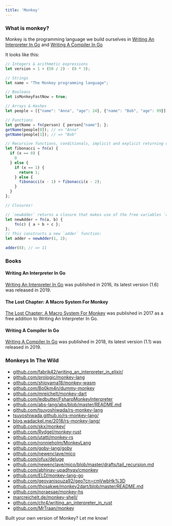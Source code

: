 ```yaml
---
title: 'Monkey'
---
```


### What is monkey?

Monkey is the programming language we build ourselves in <a href="https://interpreterbook.com">Writing An Interpreter In Go</a> and <a href="https://compilerbook.com">Writing A Compiler In Go</a>

It looks like this:

```javascript
// Integers & arithmetic expressions
let version = 1 + (50 / 2) - (8 * 3);

// Strings
let name = "The Monkey programming language";

// Booleans
let isMonkeyFastNow = true;

// Arrays & Hashes
let people = [{"name": "Anna", "age": 24}, {"name": "Bob", "age": 99}];

// Functions
let getName = fn(person) { person["name"]; };
getName(people[0]); // => "Anna"
getName(people[1]); // => "Bob"

// Recursive functions, conditionals, implicit and explicit returning of values
let fibonacci = fn(x) {
  if (x == 0) {
    0
  } else {
    if (x == 1) {
      return 1;
    } else {
      fibonacci(x - 1) + fibonacci(x - 2);
    }
  }
};

// Closures!

// `newAdder` returns a closure that makes use of the free variables `a` and `b`:
let newAdder = fn(a, b) {
    fn(c) { a + b + c };
};
// This constructs a new `adder` function:
let adder = newAdder(1, 2);

adder(8); // => 11
```


### Books

#### Writing An Interpreter In Go

<a href="https://interpreterbook.com">Writing An Interpreter In Go</a> was
published in 2016, its latest version (1.6) was released in 2019.

#### The Lost Chapter: A Macro System For Monkey

<a href="https://interpreterbook.com/lost">The Lost Chapter: A Macro System For
Monkey</a> was
published in 2017 as a free addition to Writing An Interpreter In Go.

#### Writing A Compiler In Go

<a href="https://compilerbook.com">Writing A Compiler In Go</a> was
published in 2018, its latest version (1.1) was released in 2019.


### Monkeys In The Wild

* [github.com/fabrik42/writing_an_interpreter_in_elixir/](https://github.com/fabrik42/writing_an_interpreter_in_elixir/)
* [github.com/prologic/monkey-lang](https://github.com/prologic/monkey-lang)
* [github.com/shioyama18/monkey-wasm](https://github.com/shioyama18/monkey-wasm)
* [github.com/Bo0km4n/dummy-monkey](https://github.com/Bo0km4n/dummy-monkey)
* [github.com/mreichelt/monkey-dart](https://github.com/mreichelt/monkey-dart)
* [github.com/ledbutter/FsharpMonkeyInterpreter](https://github.com/ledbutter/FsharpMonkeyInterpreter)
* [github.com/abs-lang/abs/blob/master/README.md](https://github.com/abs-lang/abs/blob/master/README.md)
* [github.com/tsuyoshiwada/rs-monkey-lang](https://github.com/tsuyoshiwada/rs-monkey-lang)
* [tsuyoshiwada.github.io/rs-monkey-lang/](https://tsuyoshiwada.github.io/rs-monkey-lang/)
* [blog.wadackel.me/2018/rs-monkey-lang/](https://blog.wadackel.me/2018/rs-monkey-lang/)
* [github.com/skx/monkey/](https://github.com/skx/monkey/)
* [github.com/Rydgel/monkey-rust](https://github.com/Rydgel/monkey-rust)
* [github.com/utatti/monkey-rs](https://github.com/utatti/monkey-rs)
* [github.com/ronnieholm/MonkeyLang](https://github.com/ronnieholm/MonkeyLang)
* [github.com/goby-lang/goby](https://github.com/goby-lang/goby)
* [github.com/newenclave/mico](https://github.com/newenclave/mico)
* [github.com/ofux/deluge](https://github.com/ofux/deluge)
* [github.com/newenclave/mico/blob/master/drafts/tail_recursion.md](https://github.com/newenclave/mico/blob/master/drafts/tail_recursion.md)
* [github.com/abhinav-upadhyay/cmonkey](https://github.com/abhinav-upadhyay/cmonkey)
* [github.com/ELD/monkey-lang-go](https://github.com/ELD/monkey-lang-go)
* [github.com/geovanisouza92/geo?cn=cmVwbHk%3D](https://github.com/geovanisouza92/geo?cn=cmVwbHk%3D)
* [github.com/thosakwe/monkey2dart/blob/master/README.md](https://github.com/thosakwe/monkey2dart/blob/master/README.md)
* [github.com/noraesae/monkey-hs](https://github.com/noraesae/monkey-hs)
* [marcreichelt.de/monkey-shell/](https://marcreichelt.de/monkey-shell/)
* [github.com/chr4/writing_an_interpreter_in_rust](https://github.com/chr4/writing_an_interpreter_in_rust)
* [github.com/MrTraan/monkey](https://github.com/MrTraan/monkey)

Built your own version of Monkey? Let me know!
